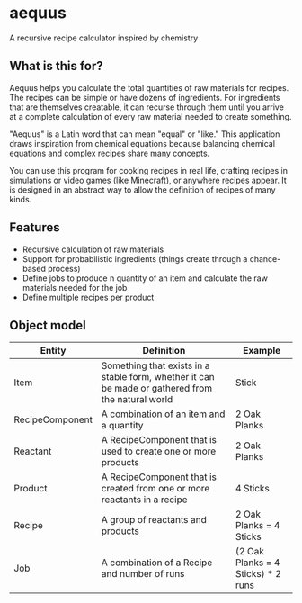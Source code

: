 # aequus

A recursive recipe calculator inspired by chemistry

## What is this for?

Aequus helps you calculate the total quantities of raw materials for recipes. The recipes can be simple or have dozens of ingredients. For ingredients that are themselves creatable, it can recurse through them until you arrive at a complete calculation of every raw material needed to create something.

"Aequus" is a Latin word that can mean "equal" or "like." This application draws inspiration from chemical equations because balancing chemical equations and complex recipes share many concepts.

You can use this program for cooking recipes in real life, crafting recipes in simulations or video games (like Minecraft), or anywhere recipes appear. It is designed in an abstract way to allow the definition of recipes of many kinds.

## Features

- Recursive calculation of raw materials
- Support for probabilistic ingredients (things create through a chance-based process)
- Define jobs to produce n quantity of an item and calculate the raw materials needed for the job
- Define multiple recipes per product

## Object model

| Entity | Definition | Example |
| ------ | ---------- | ------- |
| Item | Something that exists in a stable form, whether it can be made or gathered from the natural world | Stick |
| RecipeComponent | A combination of an item and a quantity | 2 Oak Planks |
| Reactant | A RecipeComponent that is used to create one or more products | 2 Oak Planks |
| Product | A RecipeComponent that is created from one or more reactants in a recipe | 4 Sticks |
| Recipe | A group of reactants and products | 2 Oak Planks = 4 Sticks |
| Job | A combination of a Recipe and number of runs | (2 Oak Planks = 4 Sticks) * 2 runs |
